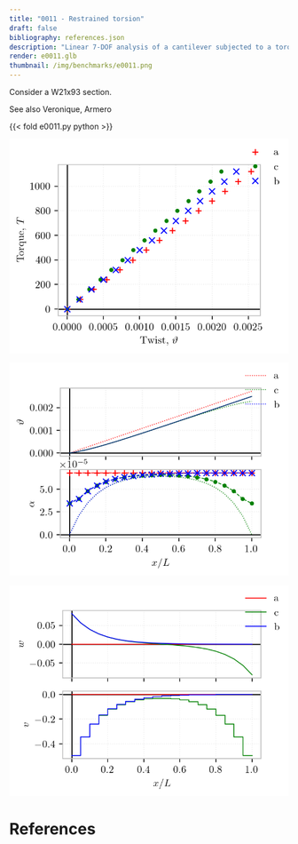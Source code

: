 ```yaml
---
title: "0011 - Restrained torsion"
draft: false
bibliography: references.json
description: "Linear 7-DOF analysis of a cantilever subjected to a torque."
render: e0011.glb
thumbnail: /img/benchmarks/e0011.png
---
```


Consider a W21x93 section.

See also Veronique, Armero

{{< fold e0011.py python >}}

![](img/e0011.png)

![](img/e0011-kinematics.png)

![](img/e0011-resultants.png)

# References

<div id="bibliography-list"></div>

